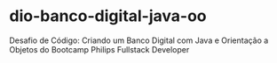# dio-banco-digital-java-oo
Desafio de Código: Criando um Banco Digital com Java e Orientação a Objetos do Bootcamp Philips Fullstack Developer
